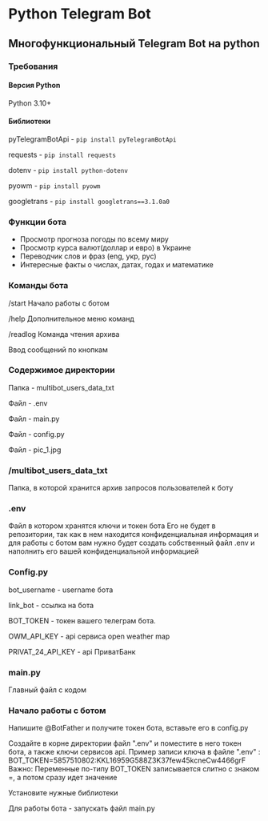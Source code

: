 **Python Telegram Bot**
========================
## Многофункциональный Telegram Bot на python
### Требования
#### Версия Python

Python 3.10+

#### Библиотеки

pyTelegramBotApi - ```pip install pyTelegramBotApi```

requests - ```pip install requests```

dotenv - ```pip install python-dotenv```

pyowm - ```pip install pyowm```

googletrans - ```pip install googletrans==3.1.0a0```

### Функции бота

- Просмотр прогноза погоды по всему миру
- Просмотр курса валют(доллар и евро) в Украине
- Переводчик слов и фраз (eng, укр, рус)
- Интересные факты о числах, датах, годах и математике

### Команды бота

/start Начало работы с ботом

/help Дополнительное меню команд

/readlog Команда чтения архива

Ввод сообщений по кнопкам

### Содержимое директории
Папка - multibot_users_data_txt

Файл - .env

Файл - main.py

Файл - config.py

Файл - pic_1.jpg

### /multibot_users_data_txt
Папка, в которой хранится архив запросов пользователей к боту

### .env
Файл в котором хранятся ключи и токен бота
Его не будет в репозитории, так как в нем находится конфиденциальная информация и для работы с ботом вам нужно будет создать собственный файл .env и наполнить его вашей конфиденциальной информацией

### Config.py

bot_username - username бота

link_bot - ссылка на бота

BOT_TOKEN - токен вашего телеграм бота.

OWM_API_KEY - api сервиса open weather map

PRIVAT_24_API_KEY - api ПриватБанк

### main.py

Главный файл с кодом

### Начало работы с ботом
Напишите @BotFather и получите токен бота, вставьте его в config.py

Создайте в корне директории файл ".env" и поместите в него токен бота, а также ключи сервисов api.
Пример записи ключа в файле ".env" : BOT_TOKEN=5857510802:KKL16959G588Z3K37few45kcneCw4466grF
Важно: Переменные по-типу BOT_TOKEN записывается слитно с знаком =, а потом сразу идет значение

Установите нужные библиотеки

Для работы бота - запускать файл main.py


